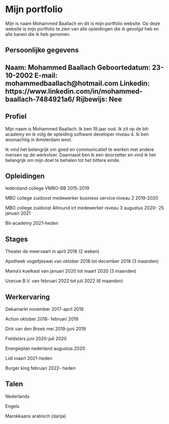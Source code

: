 <h1>Mijn portfolio</h1>
<p>Mijn is naam Mohammed Baallach en dit is mijn portfolio website.
Op deze website is mijn portfolio te zien van alle opleidingen die ik gevolgd heb en alle banen die ik heb genomen.
</p>

<h2>Persoonlijke gegevens<h2>
Naam: Mohammed Baallach
Geboortedatum: 23-10-2002
E-mail: mohammedbaallach@hotmail.com
Linkedin: https://www.linkedin.com/in/mohammed-baallach-7484921a6/
Rijbewijs: Nee

<h2>Profiel</h2>
<p>
Mijn naam is Mohammed Baallach. Ik ben 19 jaar oud. Ik zit op de bit-academy en ik volg de opleiding software developer niveau 4. Ik ben woonachtig in Amsterdam west.

Ik vind het belangrijk om goed en communicatief te werken met andere mensen op de werkvloer. Daarnaast ben ik een doorzetter en vind ik het belangrijk om mijn doel te behalen tot het bittere einde.
</p>

<h2>Opleidingen</h2>
  Iedersland college VMBO-BB 2015-2019

  MBO college zuidoost medewerker business service niveau 2 2019-2020

  MBO college zuidoost Allround ict medewerker niveau 3 augustus 2020- 25 januari 2021

  Bit-academy 2021-heden

<h2>Stages</h2>
  Theater de meervaart in april 2018 (2 weken)

  Apotheek vogeltjeswei van oktober 2018 tot december 2018 (3 maanden)
  
  Mama’s koelkast van januari 2020 tot maart 2020 (3 maanden)
  
  Usecue B.V. van februari 2022 tot juli 2022 (6 maanden)

<h2>Werkervaring</h2>
  Dekamarkt november 2017-april 2018
  
  Action oktober 2018- februari 2019
  
  Dirk van den Broek mei 2019-juni 2019
  
  Fieldstars juni 2020-juli 2020
  
  Energieplan nederland augustus 2020
  
  Lidl maart 2021-heden
  
  Burger king februari 2022- heden

<h2>Talen</h2>
  Nederlands

  Engels
  
  Marokkaans arabisch (darija)
